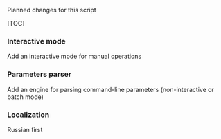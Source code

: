 Planned changes for this script

[TOC]

### Interactive mode

Add an interactive mode for manual operations

### Parameters parser

Add an engine for parsing command-line parameters (non-interactive or batch mode)

### Localization

Russian first
